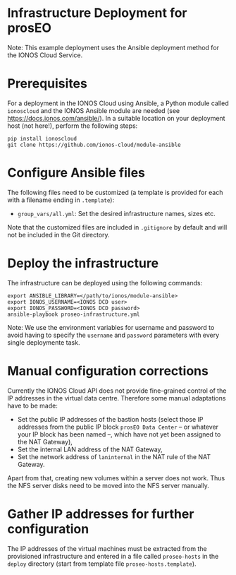 Infrastructure Deployment for prosEO
====================================


Note: This example deployment uses the Ansible deployment method for the IONOS Cloud Service.


# Prerequisites

For a deployment in the IONOS Cloud using Ansible, a Python module called `ionoscloud` and the IONOS Ansible module are needed
(see https://docs.ionos.com/ansible/). In a suitable location on your deployment host (not here!), perform the following steps:
```
pip install ionoscloud
git clone https://github.com/ionos-cloud/module-ansible
```


# Configure Ansible files

The following files need to be customized (a template is provided for each with a filename ending in `.template`):
- `group_vars/all.yml`: Set the desired infrastructure names, sizes etc.

Note that the customized files are included in `.gitignore` by default and will not be included in the Git directory.


# Deploy the infrastructure

The infrastructure can be deployed using the following commands:

```
export ANSIBLE_LIBRARY=</path/to/ionos/module-ansible>
export IONOS_USERNAME=<IONOS DCD user>
export IONOS_PASSWORD=<IONOS DCD password>
ansible-playbook proseo-infrastructure.yml
```

Note: We use the environment variables for username and password to avoid having to specify the `username` and `password`
parameters with every single deploymente task.


# Manual configuration corrections

Currently the IONOS Cloud API does not provide fine-grained control of the IP addresses in the virtual data centre. Therefore
some manual adaptations have to be made:
- Set the public IP addresses of the bastion hosts (select those IP addresses from the public IP block `prosEO Data Center` –
  or whatever your IP block has been named –, which have not yet been assigned to the NAT Gateway),
- Set the internal LAN address of the NAT Gateway,
- Set the network address of `laninternal` in the NAT rule of the NAT Gateway.

Apart from that, creating new volumes within a server does not work. Thus the NFS server disks need to be moved into the NFS
server manually.


# Gather IP addresses for further configuration

The IP addresses of the virtual machines must be extracted from the provisioned infrastructure and entered in a file
called `proseo-hosts` in the `deploy` directory (start from template file `proseo-hosts.template`).
